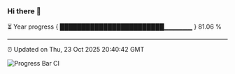 ### Hi there 👋

⏳ Year progress { ████████████████████████▁▁▁▁▁▁ } 81.06 %

---

⏰ Updated on Thu, 23 Oct 2025 20:40:42 GMT

![Progress Bar CI](https://github.com/IshwaranRudhara/GIT-ACTION/workflows/Progress%20Bar%20CI/badge.svg)
